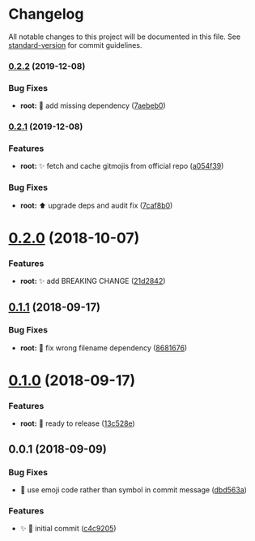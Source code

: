# Changelog

All notable changes to this project will be documented in this file. See [standard-version](https://github.com/conventional-changelog/standard-version) for commit guidelines.

### [0.2.2](https://github.com/thierrymichel/cz-ccgls/compare/v0.2.1...v0.2.2) (2019-12-08)


### Bug Fixes

* **root:** :bug: add missing dependency ([7aebeb0](https://github.com/thierrymichel/cz-ccgls/commit/7aebeb0db52bb81e5ef6e92fa2c468827e367b5f))

### [0.2.1](https://github.com/thierrymichel/cz-ccgls/compare/v0.2.0...v0.2.1) (2019-12-08)


### Features

* **root:** :sparkles: fetch and cache gitmojis from official repo ([a054f39](https://github.com/thierrymichel/cz-ccgls/commit/a054f3972f39562e0ea2e2b38230690e1a6dd59e))


### Bug Fixes

* **root:** :arrow_up: upgrade deps and audit fix ([7caf8b0](https://github.com/thierrymichel/cz-ccgls/commit/7caf8b03bd58b940a70831fd509890ab7d5f0645))

<a name="0.2.0"></a>
# [0.2.0](https://github.com/thierrymichel/cz-ccgls/compare/v0.1.1...v0.2.0) (2018-10-07)


### Features

* **root:** :sparkles: add BREAKING CHANGE ([21d2842](https://github.com/thierrymichel/cz-ccgls/commit/21d2842))



<a name="0.1.1"></a>
## [0.1.1](https://github.com/thierrymichel/cz-ccgls/compare/v0.1.0...v0.1.1) (2018-09-17)


### Bug Fixes

* **root:** :wrench: fix wrong filename dependency ([8681676](https://github.com/thierrymichel/cz-ccgls/commit/8681676))



<a name="0.1.0"></a>
# [0.1.0](https://github.com/thierrymichel/cz-ccgls/compare/v0.0.1...v0.1.0) (2018-09-17)


### Features

* **root:** :rotating_light: ready to release ([13c528e](https://github.com/thierrymichel/cz-ccgls/commit/13c528e))



<a name="0.0.1"></a>
## 0.0.1 (2018-09-09)


### Bug Fixes

* :bug: use emoji code rather than symbol in commit  message ([dbd563a](https://github.com/thierrymichel/cz-ccgls/commit/dbd563a))


### Features

* ✨ :tada: initial commit ([c4c9205](https://github.com/thierrymichel/cz-ccgls/commit/c4c9205))

